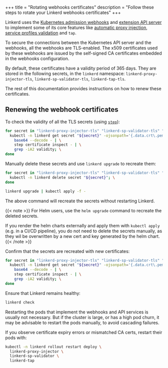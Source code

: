+++
title = "Rotating webhooks certificates"
description = "Follow these steps to rotate your Linkerd webhooks certificates"
+++

Linkerd uses the
[Kubernetes admission webhooks](https://kubernetes.io/docs/reference/access-authn-authz/extensible-admission-controllers/#admission-webhooks)
and
[extension API server](https://kubernetes.io/docs/concepts/extend-kubernetes/api-extension/apiserver-aggregation/)
to implement some of its core features like
[automatic proxy injection](/2/features/proxy-injection/),
[service profiles validation](/2/features/service-profiles/) and `tap`.

To secure the connections between the Kubernetes API server and the
webhooks, all the webhooks are TLS-enabled. The x509 certificates used by these
webhooks are issued by the self-signed CA certificates embedded in the webhooks
configuration.

By default, these certificates have a validity period of 365 days. They are
stored in the following secrets, in the `linkerd` namespace:
`linkerd-proxy-injector-tls`, `linkerd-sp-validator-tls`, `linkerd-tap-tls`.

The rest of this documentation provides instructions on how to renew these
certificates.

## Renewing the webhook certificates

To check the validity of all the TLS secrets
(using [`step`](https://smallstep.com/cli/)):

```bash
for secret in "linkerd-proxy-injector-tls" "linkerd-sp-validator-tls" "linkerd-tap-tls"; do \
  kubectl -n linkerd get secret "${secret}" -ojsonpath='{.data.crt\.pem}' | \
    base64 --decode - | \
    step certificate inspect - | \
    grep -iA2 validity; \
done
```

Manually delete these secrets and use `linkerd upgrade` to recreate them:

```bash
for secret in "linkerd-proxy-injector-tls" "linkerd-sp-validator-tls" "linkerd-tap-tls"; do \
  kubectl -n linkerd delete secret "${secret}"; \
done

linkerd upgrade | kubectl apply -f -
```

The above command will recreate the secrets without restarting Linkerd.

{{< note >}}
For Helm users, use the `helm upgrade` command to recreate the deleted secrets.

If you render the helm charts externally and apply them with `kubectl apply` (e.g. in a CI/CD pipeline), you do
not need to delete the secrets manually, as they wil be overwritten by a new cert and key generated by the helm chart.
{{< /note >}}

Confirm that the secrets are recreated with new certificates:

```bash
for secret in "linkerd-proxy-injector-tls" "linkerd-sp-validator-tls" "linkerd-tap-tls"; do \
  kubectl -n linkerd get secret "${secret}" -ojsonpath='{.data.crt\.pem}' | \
    base64 --decode - | \
    step certificate inspect - | \
    grep -iA2 validity; \
done
```

Ensure that Linkerd remains healthy:

```bash
linkerd check
```

Restarting the pods that implement the webhooks and API services is usually not necessary. But if the cluster is large,
or has a high pod churn, it may be advisable to restart the pods manually, to avoid cascading failures.

If you observe certificate expiry errors or mismatched CA certs, restart their pods with:

```sh
kubectl -n linkerd rollout restart deploy \
  linkerd-proxy-injector \
  linkerd-sp-validator \
  linkerd-tap
```


